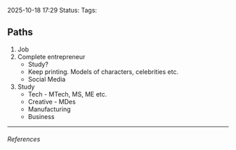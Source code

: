 2025-10-18 17:29
Status:
Tags:
## Paths

1. Job
2. Complete entrepreneur
	* Study?
	* Keep printing. Models of characters, celebrities etc.
	* Social Media
3. Study
	*  Tech - MTech, MS, ME etc.
	* Creative - MDes
	* Manufacturing
	* Business
---
###### References